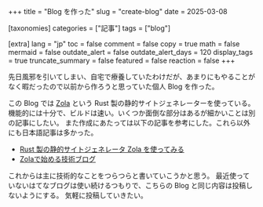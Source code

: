 +++
title = "Blog を作った"
slug = "create-blog"
date = 2025-03-08

[taxonomies]
categories = ["記事"]
tags = ["blog"]

[extra]
lang = "jp"
toc = false
comment = false
copy = true
math = false
mermaid = false
outdate_alert = false
outdate_alert_days = 120
display_tags = true
truncate_summary = false
featured = false
reaction = false
+++

先日風邪を引いてしまい、自宅で療養していたわけだが、あまりにもやることがなく暇だったので以前から作ろうと思っていた個人 Blog を作った。

この Blog では [Zola](https://www.getzola.org/) という Rust 製の静的サイトジェネレーターを使っている。
機能的には十分で、ビルドは速い。いくつか面倒な部分はあるが細かいことは別の記事にしたい。
また作成にあたっては以下の記事を参考にした。これら以外にも日本語記事は多かった。
- [Rust 製の静的サイトジェネレータ Zola を使ってみる](https://yng87.page/blog/2023/zola/#mu-ci-wohao-kinawei-zhi-nibiao-shi-sitai)
- [Zolaで始める技術ブログ](https://shimopino.github.io/blog/crafting-tech-blog-with-zola/)

これからは主に技術的なことをつらつらと書いていこうかと思う。
最近使っていないはてなブログは使い続けるつもりで、こちらの Blog と同じ内容は投稿しないようにする。
気軽に投稿していきたい。